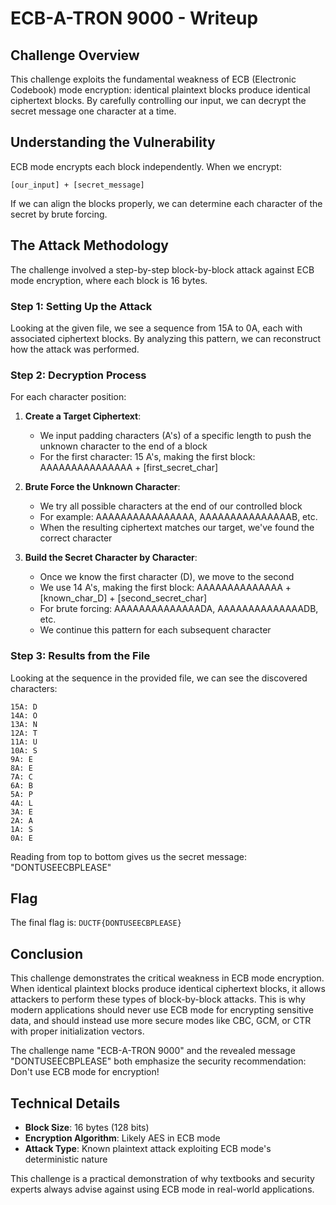 # ECB-A-TRON 9000 - Writeup

## Challenge Overview
This challenge exploits the fundamental weakness of ECB (Electronic Codebook) mode encryption: identical plaintext blocks produce identical ciphertext blocks. By carefully controlling our input, we can decrypt the secret message one character at a time.

## Understanding the Vulnerability
ECB mode encrypts each block independently. When we encrypt:
```
[our_input] + [secret_message]
```

If we can align the blocks properly, we can determine each character of the secret by brute forcing.

## The Attack Methodology
The challenge involved a step-by-step block-by-block attack against ECB mode encryption, where each block is 16 bytes.

### Step 1: Setting Up the Attack
Looking at the given file, we see a sequence from 15A to 0A, each with associated ciphertext blocks. By analyzing this pattern, we can reconstruct how the attack was performed.

### Step 2: Decryption Process
For each character position:

1. **Create a Target Ciphertext**: 
   - We input padding characters (A's) of a specific length to push the unknown character to the end of a block
   - For the first character: 15 A's, making the first block: AAAAAAAAAAAAAAA + [first_secret_char]

2. **Brute Force the Unknown Character**:
   - We try all possible characters at the end of our controlled block
   - For example: AAAAAAAAAAAAAAAA, AAAAAAAAAAAAAAAB, etc.
   - When the resulting ciphertext matches our target, we've found the correct character

3. **Build the Secret Character by Character**:
   - Once we know the first character (D), we move to the second
   - We use 14 A's, making the first block: AAAAAAAAAAAAAA + [known_char_D] + [second_secret_char]
   - For brute forcing: AAAAAAAAAAAAAADA, AAAAAAAAAAAAAADB, etc.
   - We continue this pattern for each subsequent character

### Step 3: Results from the File
Looking at the sequence in the provided file, we can see the discovered characters:

```
15A: D
14A: O
13A: N
12A: T
11A: U
10A: S
9A: E
8A: E
7A: C
6A: B
5A: P
4A: L
3A: E
2A: A
1A: S
0A: E
```

Reading from top to bottom gives us the secret message: "DONTUSEECBPLEASE"

## Flag
The final flag is: `DUCTF{DONTUSEECBPLEASE}`

## Conclusion
This challenge demonstrates the critical weakness in ECB mode encryption. When identical plaintext blocks produce identical ciphertext blocks, it allows attackers to perform these types of block-by-block attacks. This is why modern applications should never use ECB mode for encrypting sensitive data, and should instead use more secure modes like CBC, GCM, or CTR with proper initialization vectors.

The challenge name "ECB-A-TRON 9000" and the revealed message "DONTUSEECBPLEASE" both emphasize the security recommendation: Don't use ECB mode for encryption!

## Technical Details
- **Block Size**: 16 bytes (128 bits)
- **Encryption Algorithm**: Likely AES in ECB mode
- **Attack Type**: Known plaintext attack exploiting ECB mode's deterministic nature

This challenge is a practical demonstration of why textbooks and security experts always advise against using ECB mode in real-world applications.